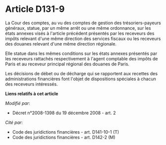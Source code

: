 # Article D131-9

La Cour des comptes, au vu des comptes de gestion des trésoriers-payeurs généraux, statue, par un même arrêt ou une même
ordonnance, sur les états annexes visés à l'article précédent présentés par les receveurs des impôts relevant d'une même
direction des services fiscaux ou les receveurs des douanes relevant d'une même direction régionale.

Elle statue dans les mêmes conditions sur les états annexes présentés par les receveurs rattachés respectivement à l'agent
comptable des impôts de Paris et au receveur principal régional des douanes de Paris.

Les décisions de débet ou de décharge qui se rapportent aux recettes des administrations financières font l'objet de
dispositions spéciales à chacun des receveurs intéressés.

**Liens relatifs à cet article**

_Modifié par_:

  - Décret n°2008-1398 du 19 décembre 2008 - art. 2

_Cité par_:

  - Code des juridictions financières - art. D141-10-1 (T)
  - Code des juridictions financières - art. D142-2 (M)
